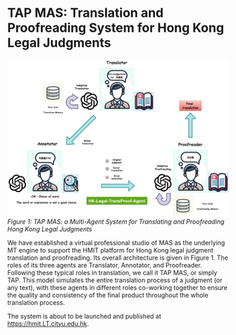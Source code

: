 # TAP MAS: Translation and Proofreading System for Hong Kong Legal Judgments

![Figure 1](./figure1.png)
*Figure 1: TAP MAS: a Multi-Agent System for Translating and Proofreading Hong Kong Legal Judgments*

We have established a virtual professional studio of MAS as the underlying MT engine to support the HMIT platform for Hong Kong legal judgment translation and proofreading. Its overall architecture is given in Figure 1. The roles of its three agents are Translator, Annotator, and Proofreader. Following these typical roles in translation, we call it TAP MAS, or simply TAP. This model simulates the entire translation process of a judgment (or any text), with these agents in different roles co-working together to ensure the quality and consistency of the final product throughout the whole translation process.


The system is about to be launched and published at https://hmit.LT.cityu.edu.hk.

